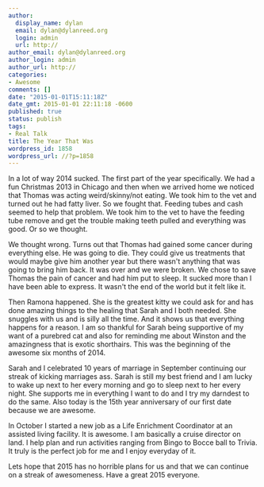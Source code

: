```yaml
---
author:
  display_name: dylan
  email: dylan@dylanreed.org
  login: admin
  url: http://
author_email: dylan@dylanreed.org
author_login: admin
author_url: http://
categories:
- Awesome
comments: []
date: "2015-01-01T15:11:18Z"
date_gmt: 2015-01-01 22:11:18 -0600
published: true
status: publish
tags:
- Real Talk
title: The Year That Was
wordpress_id: 1858
wordpress_url: //?p=1858
---
```


In a lot of way 2014 sucked. The first part of the year specifically. We had a fun Christmas 2013 in Chicago and then when we arrived home we noticed that Thomas was acting weird/skinny/not eating. We took him to the vet and turned out he had fatty liver. So we fought that. Feeding tubes and cash seemed to help that problem. We took him to the vet to have the feeding tube remove and get the trouble making teeth pulled and everything was good. Or so we thought. 

We thought wrong. Turns out that Thomas had gained some cancer during everything else. He was going to die. They could give us treatments that would maybe give him another year but there wasn't anything that was going to bring him back. It was over and we were broken. We chose to save Thomas the pain of cancer and had him put to sleep. It sucked more than I have been able to express. It wasn't the end of the world but it felt like it. 

Then Ramona happened. She is the greatest kitty we could ask for and has done amazing things to the healing that Sarah and I both needed. She snuggles with us and is silly all the time. And it shows us that everything happens for a reason. I am so thankful for Sarah being supportive of my want of a purebred cat and also for reminding me about Winston and the amazingness that is exotic shorthairs. This was the beginning of the awesome six months of 2014.

Sarah and I celebrated 10 years of marriage in September continuing our streak of kicking marriages ass. Sarah is still my best friend and I am lucky to wake up next to her every morning and go to sleep next to her every night. She supports me in everything I want to do and I try my darndest to do the same. Also today is the 15th year anniversary of our first date because we are awesome. 

In October I started a new job as a Life Enrichment Coordinator at an assisted living facility. It is awesome. I am basically a cruise director on land. I help plan and run activities ranging from Bingo to Bocce ball to Trivia. It truly is the perfect job for me and I enjoy everyday of it. 

Lets hope that 2015 has no horrible plans for us and that we can continue on a streak of awesomeness. Have a great 2015 everyone. 

